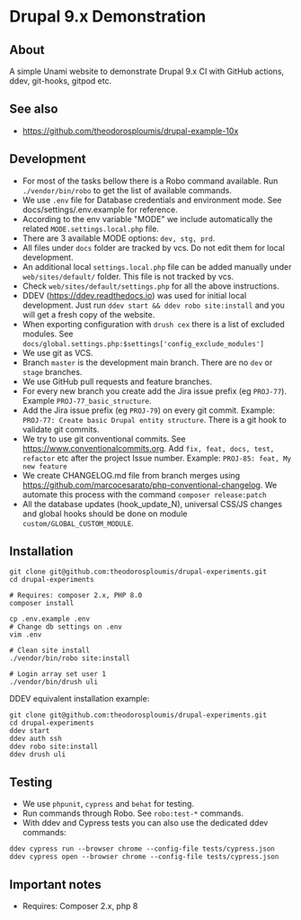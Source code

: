 # Drupal 9.x Demonstration

## About

A simple Unami website to demonstrate Drupal 9.x CI with GitHub actions, ddev, git-hooks, gitpod etc.

## See also

- https://github.com/theodorosploumis/drupal-example-10x

## Development

- For most of the tasks bellow there is a Robo command available. Run `./vendor/bin/robo` to get the list of available commands.
- We use `.env` file for Database credentials and environment mode. See docs/settings/.env.example for reference.
- According to the env variable "MODE" we include automatically the related `MODE.settings.local.php` file.
- There are 3 available MODE options: `dev, stg, prd`.
- All files under `docs` folder are tracked by vcs. Do not edit them for local development.
- An additional local `settings.local.php` file can be added manually under `web/sites/default/` folder. This file is not tracked by vcs.
- Check `web/sites/default/settings.php` for all the above instructions.
- DDEV (https://ddev.readthedocs.io) was used for initial local development. Just run `ddev start && ddev robo site:install` and you will get a fresh copy of the website.
- When exporting configuration with `drush cex` there is a list of excluded modules. See `docs/global.settings.php:$settings['config_exclude_modules']`
- We use git as VCS.
- Branch `master` is the development main branch. There are no `dev` or `stage` branches.
- We use GitHub pull requests and feature branches.
- For every new branch you create add the Jira issue prefix (eg `PROJ-77`). Example `PROJ-77_basic_structure`.
- Add the Jira issue prefix (eg `PROJ-79`) on every git commit. Example: `PROJ-77: Create basic Drupal entity structure`.
There is a git hook to validate git commits.
- We try to use git conventional commits. See https://www.conventionalcommits.org.
  Add `fix, feat, docs, test, refactor` etc after the project Issue number. Example: `PROJ-85: feat, My new feature`
- We create CHANGELOG.md file from branch merges using https://github.com/marcocesarato/php-conventional-changelog.
We automate this process with the command `composer release:patch`
- All the database updates (hook_update_N), universal CSS/JS changes and global hooks should be done on module `custom/GLOBAL_CUSTOM_MODULE`.

## Installation

```shell
git clone git@github.com:theodorosploumis/drupal-experiments.git
cd drupal-experiments

# Requires: composer 2.x, PHP 8.0
composer install

cp .env.example .env
# Change db settings on .env
vim .env

# Clean site install
./vendor/bin/robo site:install

# Login array set user 1
./vendor/bin/drush uli
```

DDEV equivalent installation example:

```shell
git clone git@github.com:theodorosploumis/drupal-experiments.git
cd drupal-experiments
ddev start
ddev auth ssh
ddev robo site:install
ddev drush uli
```

## Testing

- We use `phpunit`, `cypress` and `behat` for testing.
- Run commands through Robo. See `robo:test-*` commands.
- With ddev and Cypress tests you can also use the dedicated ddev commands:

```shell
ddev cypress run --browser chrome --config-file tests/cypress.json
ddev cypress open --browser chrome --config-file tests/cypress.json
```

## Important notes

- Requires: Composer 2.x, php 8
